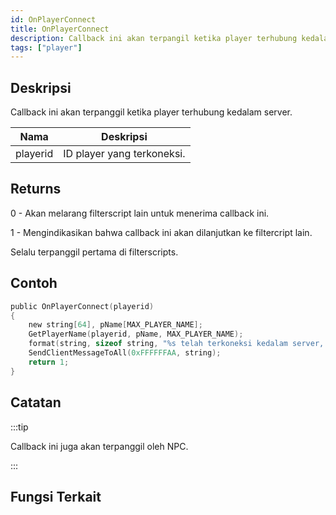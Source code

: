 ```yaml
---
id: OnPlayerConnect
title: OnPlayerConnect
description: Callback ini akan terpangil ketika player terhubung kedalam server.
tags: ["player"]
---
```


## Deskripsi

Callback ini akan terpanggil ketika player terhubung kedalam server.

| Nama     | Deskripsi                  |
| -------- | -------------------------- |
| playerid | ID player yang terkoneksi. |

## Returns

0 - Akan melarang filterscript lain untuk menerima callback ini.

1 - Mengindikasikan bahwa callback ini akan dilanjutkan ke filtercript lain.

Selalu terpanggil pertama di filterscripts.

## Contoh

```c
public OnPlayerConnect(playerid)
{
    new string[64], pName[MAX_PLAYER_NAME];
    GetPlayerName(playerid, pName, MAX_PLAYER_NAME);
    format(string, sizeof string, "%s telah terkoneksi kedalam server, selamat datang!", pName);
    SendClientMessageToAll(0xFFFFFFAA, string);
    return 1;
}
```

## Catatan

:::tip

Callback ini juga akan terpanggil oleh NPC.

:::

## Fungsi Terkait
